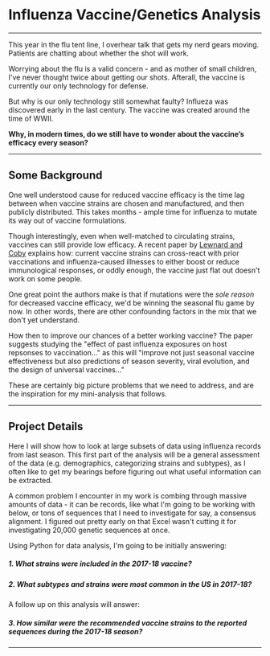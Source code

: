 # Influenza Vaccine/Genetics Analysis

---

This year in the flu tent line, I overhear talk that gets my nerd gears moving. Patients are chatting about whether the shot will work. 

Worrying about the flu is a valid concern - and as mother of small children, I've never thought twice about getting our shots. Afterall, the vaccine is currently our only technology for defense.

But why is our only technology still somewhat faulty? Influeza was discovered early in the last century. The vaccine was created around the time of WWII.

**Why, in modern times, do we still have to wonder about the vaccine’s efficacy every season?**

---

## Some Background

One well understood cause for reduced vaccine efficacy is the time lag between when vaccine strains are chosen and manufactured, and then publicly distributed. This takes months - ample time for influenza to mutate its way out of vaccine formulations. 

Though interestingly, even when well-matched to circulating strains, vaccines can still provide low efficacy. A recent paper by [Lewnard and Coby](https://www.ncbi.nlm.nih.gov/pmc/articles/PMC6027411/) explains how: current vaccine strains can cross-react with prior vaccinations and influenza-caused illnesses to either boost or reduce immunological responses, or oddly enough,  the vaccine just flat out doesn't work on some people. 

One great point the authors make is that if mutations were the *sole reason* for decreased vaccine efficacy, we'd be winning the seasonal flu game by now. In other words, there are other confounding factors in the mix that we don't yet understand. 

How then to improve our chances of a better working vaccine? The paper suggests studying the "effect of past influenza exposures on host repsonses to vaccination..." as this will "improve not just seasonal vaccine effectiveness but also predictions of season severity, viral evolution, and the design of universal vaccines..." 

These are certainly big picture problems that we need to address, and are the inspiration for my mini-analysis that follows.

---

## Project Details

Here I will show how to look at large subsets of data using influenza records from last season. This first part of the analysis will be a general assessment of the data (e.g. demographics, categorizing strains and subtypes), as I often like to get my bearings before figuring out what useful information can be extracted.

A common problem I encounter in my work is combing through massive amounts of data - it can be records, like what I'm going to be working with below, or tons of sequences that I need to investigate for say, a consensus alignment. I figured out pretty early on that Excel wasn't cutting it for investigating 20,000 genetic sequences at once. 

Using Python for data analysis, I'm going to be initially answering:

   ##### 1. What strains were included in the 2017-18 vaccine?
   ##### 2. What subtypes and strains were most common in the US in 2017-18?
   
A follow up on this analysis will answer: 

   ##### 3. How similar were the recommended vaccine strains to the reported sequences during the 2017-18 season?
   

---
